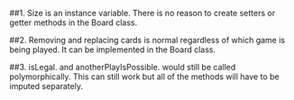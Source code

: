 ##1. Size is an instance variable. There is no reason to create setters or getter methods in the Board class.

##2. Removing and replacing cards is normal regardless of which game is being played. It can be implemented in the Board class.

##3. isLegal. and anotherPlayIsPossible. would still be called polymorphically. This can still work but all of the methods will have to be imputed separately.